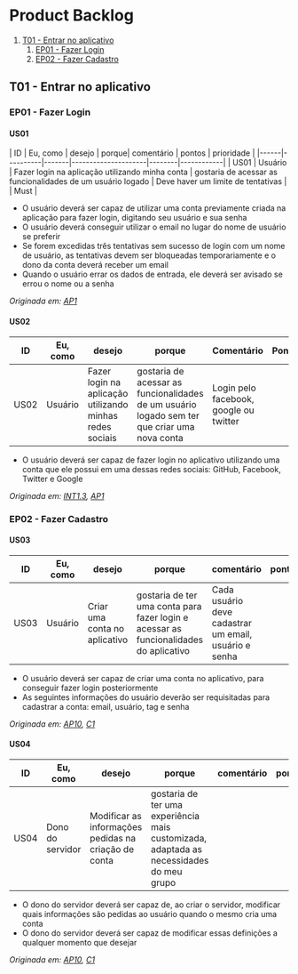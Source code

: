 # Product Backlog

1. [T01 - Entrar no aplicativo](#t01-entrar-no-aplicativo)
    1. [EP01 - Fazer Login](#ep01-fazer-login)
    2. [EP02 - Fazer Cadastro](#ep02-fazer-cadastro)


## T01 - Entrar no aplicativo

### EP01 - Fazer Login

#### US01

| ID   | Eu, como | desejo | porque| comentário | pontos | prioridade |
|------|----------|-------|---------------------|--------|------------|
| US01 | Usuário  | Fazer login na aplicação utilizando minha conta | gostaria de acessar as funcionalidades de um usuário logado | Deve haver um limite de tentativas |        | Must       |

* O usuário deverá ser capaz de utilizar uma conta previamente criada na aplicação para fazer login, digitando seu usuário e sua senha 
* O usuário deverá conseguir utilizar o email no lugar do nome de usuário se preferir 
* Se forem excedidas três tentativas sem sucesso de login com um nome de usuário, as tentativas devem ser bloqueadas temporariamente e o dono da conta deverá receber um email
* Quando o usuário errar os dados de entrada, ele deverá ser avisado se errou o nome ou a senha

_Originada em: [AP1](../Elicita%C3%A7%C3%A3o/analprot.md#requisitos-elicitados)_


#### US02

| ID   | Eu, como | desejo | porque  | Comentário | Pontos | Prioridade |
|------|----------|--------|---------|------------|--------|------------|
| US02 | Usuário  | Fazer login na aplicação utilizando minhas redes sociais | gostaria de acessar as funcionalidades de um usuário logado sem ter que criar uma nova conta | Login pelo facebook, google ou twitter| | Must|

* O usuário deverá ser capaz de fazer login no aplicativo utilizando uma conta que ele possui em uma dessas redes sociais: GitHub, Facebook, Twitter e Google

_Originada em: [INT1.3](../Elicita%C3%A7%C3%A3o/Introspeccao.md#introspeccao-02), [AP1](../Elicita%C3%A7%C3%A3o/analprot.md#requisitos-elicitados)_

### EP02 - Fazer Cadastro

#### US03

| ID | Eu, como | desejo | porque | comentário | pontos | prioridade |
|----|----------|--------|--------|------------|--------|------------|
|US03|Usuário|Criar uma conta no aplicativo|gostaria de ter uma conta para fazer login e acessar as funcionalidades do aplicativo|Cada usuário deve cadastrar um email, usuário e senha||Must|

* O usuário deverá ser capaz de criar uma conta no aplicativo, para conseguir fazer login posteriormente
* As seguintes informações do usuário deverão ser requisitadas para cadastrar a conta: email, usuário, tag e senha


_Originada em: [AP10](../Elicita%C3%A7%C3%A3o/Introspeccao.md#introspeccao-02), [C1](cenarios.md#c1-v2)_


#### US04

| ID | Eu, como | desejo | porque | comentário | pontos | prioridade |
|----|----------|--------|--------|------------|--------|------------|
|US04|Dono do servidor|Modificar as informações pedidas na criação de conta |gostaria de ter uma experiência mais customizada, adaptada as necessidades do meu grupo|||Should|

* O dono do servidor deverá ser capaz de, ao criar o servidor, modificar quais informações são pedidas ao usuário quando o mesmo cria uma conta 
* O dono do servidor deverá ser capaz de modificar essas definições a qualquer momento que desejar

_Originada em: [AP10](../Elicita%C3%A7%C3%A3o/Introspeccao.md#introspeccao-02), [C1](cenarios.md#c1-v2)_
